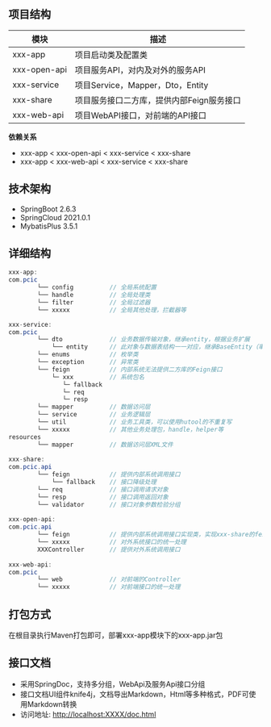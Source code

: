 ## 项目结构

| 模块        | 描述                             |
| ----------- | -------------------------------- |
| xxx-app     | 项目启动类及配置类               |
| xxx-open-api     | 项目服务API，对内及对外的服务API |
| xxx-service | 项目Service，Mapper，Dto，Entity |
| xxx-share   | 项目服务接口二方库，提供内部Feign服务接口               |
| xxx-web-api     | 项目WebAPI接口，对前端的API接口  |

**依赖关系**

* xxx-app   <   xxx-open-api   <   xxx-service   <   xxx-share
* xxx-app   <   xxx-web-api   <   xxx-service   <   xxx-share

## 技术架构

* SpringBoot 2.6.3
* SpringCloud 2021.0.1
* MybatisPlus 3.5.1

## 详细结构

``` java
xxx-app:
com.pcic
		└── config          // 全局系统配置
		└── handle          // 全局处理类
		└── filter          // 全局过滤器
		└── xxxxx           // 全局其他处理，拦截器等

xxx-service:
com.pcic 
		└── dto             // 业务数据传输对象，继承entity，根据业务扩展
			└── entity      // 此对象与数据表结构一一对应，继承BaseEntity（审计字段）
		└── enums           // 枚举类
		└── exception       // 异常类
		└── feign           // 内部系统无法提供二方库的Feign接口
		    └─ xxx          // 系统包名
		       └─ fallback
               └─ req	
               └─ resp
		└── mapper          // 数据访问层
		└── service         // 业务逻辑层
		└── util            // 业务工具类，可以使用hutool的不重复写
		└── xxxxx           // 其他业务处理包，handle，helper等
resources
        └── mapper          // 数据访问层XML文件
        
xxx-share:
com.pcic.api
		└── feign           // 提供内部系统调用接口
			└── fallback    // 接口降级处理
		└── req             // 接口调用请求对象
		└── resp            // 接口调用返回对象
		└── validator       // 接口对象参数检验分组
	
xxx-open-api:
com.pcic.api			    	
		└── feign           // 提供内部系统调用接口实现类，实现xxx-share的feign接口
		└── xxxxx           // 对外系统接口的统一处理
		XXXController       // 提供对外系统调用接口
	
xxx-web-api:
com.pcic			    	
		└── web             // 对前端的Controller
		└── xxxxx           // 对前端接口的统一处理
```

## 打包方式

在根目录执行Maven打包即可，部署xxx-app模块下的xxx-app.jar包

## 接口文档

* 采用SpringDoc，支持多分组，WebApi及服务Api接口分组
* 接口文档UI组件knife4j，文档导出Markdown，Html等多种格式，PDF可使用Markdown转换
* 访问地址: [http://localhost:XXXX/doc.html](http://localhost:8086/doc.html)
